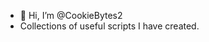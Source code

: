 - 👋 Hi, I’m @CookieBytes2
- Collections of useful scripts I have created.

<!---
CookieBytes2/CookieBytes2 is a ✨ special ✨ repository because its `README.md` (this file) appears on your GitHub profile.
You can click the Preview link to take a look at your changes.
--->
